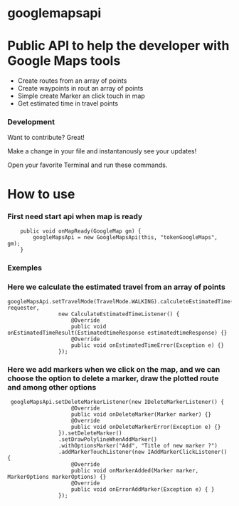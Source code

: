 # googlemapsapi

# Public API to help the developer with Google Maps tools

  - Create routes from an array of points
  - Create waypoints in rout an array of points
  - Simple create Marker an click touch in map
  - Get estimated time in travel points 

### Development

Want to contribute? Great!

Make a change in your file and instantanously see your updates!

Open your favorite Terminal and run these commands.

# How to use
### First need start api when map is ready

```@Override
    public void onMapReady(GoogleMap gm) {
        googleMapsApi = new GoogleMapsApi(this, "tokenGoogleMaps", gm);
    } 
```
    
### Exemples

### Here we calculate the estimated travel from an array of points
```
googleMapsApi.setTravelMode(TravelMode.WALKING).calculeteEstimatedTime(latLngs, requester,
                new CalculateEstimatedTimeListener() {
                    @Override
                    public void onEstimatedTimeResult(EstimatedtimeResponse estimatedtimeResponse) {}
                    @Override
                    public void onEstimatedTimeError(Exception e) {}
                });
 ```
                
### Here we add markers when we click on the map, and we can choose the option to delete a marker, draw the plotted route and among other options
```
 googleMapsApi.setDeleteMarkerListener(new IDeleteMarkerListener() {
                    @Override
                    public void onDeleteMarker(Marker marker) {}
                    @Override
                    public void onDeleteMarkerError(Exception e) {}
                }).setDeleteMarker()
                .setDrawPolylineWhenAddMarker()
                .withOptionsMarker("Add", "Title of new marker ?")
                .addMarkerTouchListener(new IAddMarkerClickListener() {
                    @Override
                    public void onMarkerAdded(Marker marker, MarkerOptions markerOptions) {}
                    @Override
                    public void onErrorAddMarker(Exception e) { }
                });
 ```
 
